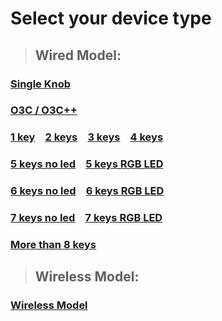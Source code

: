 # Select your device type


>## Wired Model:

### [Single Knob](/en/docs/knob/README.md)

### [O3C / O3C++](/en/docs/std/built_in_lcd.md)

### [1 key](/en/docs/mini/README.md) ` `  [2 keys](/en/docs/mini/README.md) ` ` [3 keys](/en/docs/mini/README.md) ` ` [4 keys](/en/docs/mini/README.md) 
### [5 keys no led](/en/docs/mini/README.md)  ` `   [5 keys RGB LED](/en/docs/std/README.md)

### [6 keys no led](/en/docs/mini/README.md)   ` `  [6 keys RGB LED](/en/docs/std/README.md)

### [7 keys no led](/en/docs/mini/README.md)  ` `   [7 keys RGB LED](/en/docs/std/README.md)

### [More than 8 keys](/en/docs/std/README.md)

>## Wireless Model:
### [Wireless Model](/en/docs/ble/README.md)
